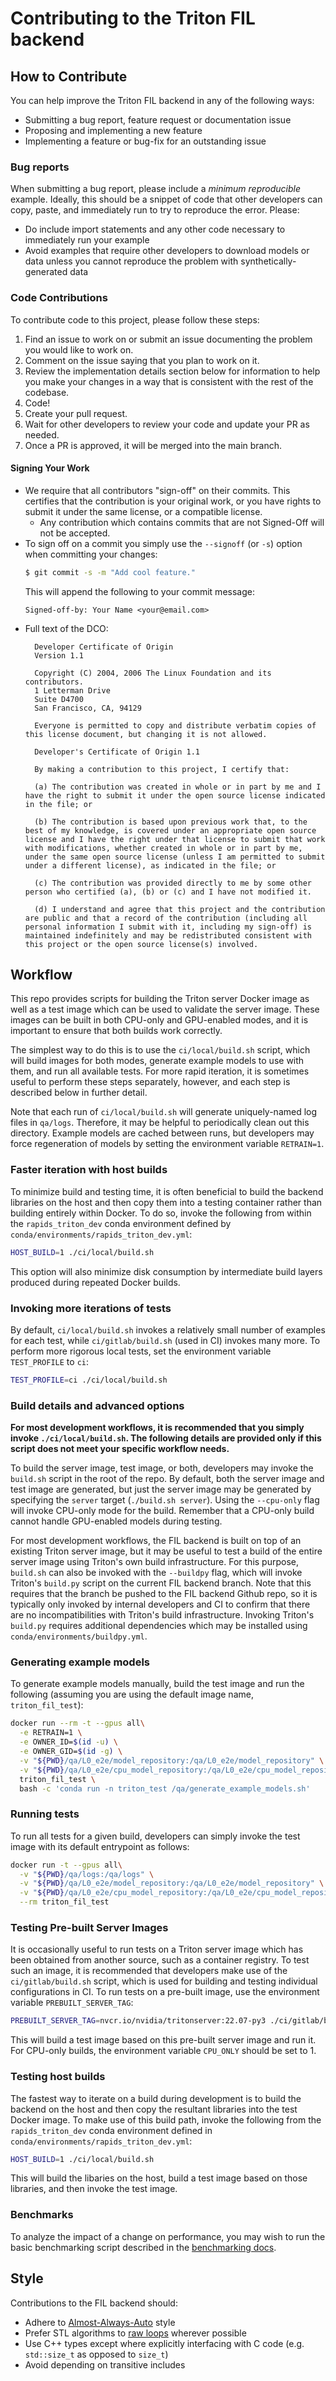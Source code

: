# Contributing to the Triton FIL backend

## How to Contribute
You can help improve the Triton FIL backend in any of the following ways:
- Submitting a bug report, feature request or documentation issue
- Proposing and implementing a new feature
- Implementing a feature or bug-fix for an outstanding issue

### Bug reports
When submitting a bug report, please include a *minimum* *reproducible*
example. Ideally, this should be a snippet of code that other developers can
copy, paste, and immediately run to try to reproduce the error. Please:
- Do include import statements and any other code necessary to immediately run
  your example
- Avoid examples that require other developers to download models or data
  unless you cannot reproduce the problem with synthetically-generated data

### Code Contributions
To contribute code to this project, please follow these steps:
1. Find an issue to work on or submit an issue documenting the problem you
   would like to work on.
2. Comment on the issue saying that you plan to work on it.
3. Review the implementation details section below for information to help you
   make your changes in a way that is consistent with the rest of the codebase.
4. Code!
5. Create your pull request.
6. Wait for other developers to review your code and update your PR as needed.
7. Once a PR is approved, it will be merged into the main branch.

#### Signing Your Work
* We require that all contributors "sign-off" on their commits. This certifies that the contribution is your original work, or you have rights to submit it under the same license, or a compatible license.
  * Any contribution which contains commits that are not Signed-Off will not be accepted.
* To sign off on a commit you simply use the `--signoff` (or `-s`) option when committing your changes:
  ```bash
  $ git commit -s -m "Add cool feature."
  ```
  This will append the following to your commit message:
  ```
  Signed-off-by: Your Name <your@email.com>
  ```
* Full text of the DCO:
  ```
    Developer Certificate of Origin
    Version 1.1
    
    Copyright (C) 2004, 2006 The Linux Foundation and its contributors.
    1 Letterman Drive
    Suite D4700
    San Francisco, CA, 94129
    
    Everyone is permitted to copy and distribute verbatim copies of this license document, but changing it is not allowed.
  ```
  ```
    Developer's Certificate of Origin 1.1
    
    By making a contribution to this project, I certify that:
    
    (a) The contribution was created in whole or in part by me and I have the right to submit it under the open source license indicated in the file; or
    
    (b) The contribution is based upon previous work that, to the best of my knowledge, is covered under an appropriate open source license and I have the right under that license to submit that work with modifications, whether created in whole or in part by me, under the same open source license (unless I am permitted to submit under a different license), as indicated in the file; or
    
    (c) The contribution was provided directly to me by some other person who certified (a), (b) or (c) and I have not modified it.
    
    (d) I understand and agree that this project and the contribution are public and that a record of the contribution (including all personal information I submit with it, including my sign-off) is maintained indefinitely and may be redistributed consistent with this project or the open source license(s) involved.
  ```

## Workflow
This repo provides scripts for building the Triton server Docker image as well
as a test image which can be used to validate the server image. These images
can be built in both CPU-only and GPU-enabled modes, and it is important to
ensure that both builds work correctly.

The simplest way to do this is to use the `ci/local/build.sh` script, which
will build images for both modes, generate example models to use with them, and
run all available tests. For more rapid iteration, it is sometimes useful to
perform these steps separately, however, and each step is described below in
further detail.

Note that each run of `ci/local/build.sh` will generate uniquely-named log
files in `qa/logs`. Therefore, it may be helpful to periodically clean out this
directory. Example models are cached between runs, but developers may force
regeneration of models by setting the environment variable `RETRAIN=1`.

### Faster iteration with host builds
To minimize build and testing time, it is often beneficial to build the backend
libraries on the host and then copy them into a testing container rather than
building entirely within Docker. To do so, invoke the following from within the
`rapids_triton_dev` conda environment defined by
`conda/environments/rapids_triton_dev.yml`:
```bash
HOST_BUILD=1 ./ci/local/build.sh
```
This option will also minimize disk consumption by intermediate build layers
produced during repeated Docker builds.

### Invoking more iterations of tests
By default, `ci/local/build.sh` invokes a relatively small number of examples
for each test, while `ci/gitlab/build.sh` (used in CI) invokes many more. To
perform more rigorous local tests, set the environment variable `TEST_PROFILE`
to `ci`:
```bash
TEST_PROFILE=ci ./ci/local/build.sh
```

### Build details and advanced options
**For most development workflows, it is recommended that you simply invoke
`./ci/local/build.sh`. The following details are provided only if this script
does not meet your specific workflow needs.**

To build the server image, test image, or both, developers may invoke the
`build.sh` script in the root of the repo. By default, both the server image
and test image are generated, but just the server image may be generated by
specifying the `server` target (`./build.sh server`). Using the `--cpu-only`
flag will invoke CPU-only mode for the build. Remember that a CPU-only build
cannot handle GPU-enabled models during testing.

For most development workflows, the FIL backend is built on top of an existing
Triton server image, but it may be useful to test a build of the entire server
image using Triton's own build infrastructure. For this purpose, `build.sh` can
also be invoked with the `--buildpy` flag, which will invoke Triton's
`build.py` script on the current FIL backend branch. Note that this requires
that the branch be pushed to the FIL backend Github repo, so it is typically
only invoked by internal developers and CI to confirm that there are no
incompatibilities with Triton's build infrastructure. Invoking Triton's
`build.py` requires additional dependencies which may be installed using
`conda/environments/buildpy.yml`.

### Generating example models
To generate example models manually, build the test image and run the following
(assuming you are using the default image name, `triton_fil_test`):
```bash
docker run --rm -t --gpus all\
  -e RETRAIN=1 \
  -e OWNER_ID=$(id -u) \
  -e OWNER_GID=$(id -g) \
  -v "${PWD}/qa/L0_e2e/model_repository:/qa/L0_e2e/model_repository" \
  -v "${PWD}/qa/L0_e2e/cpu_model_repository:/qa/L0_e2e/cpu_model_repository" \
  triton_fil_test \
  bash -c 'conda run -n triton_test /qa/generate_example_models.sh'
```

### Running tests
To run all tests for a given build, developers can simply invoke the test image
with its default entrypoint as follows:
```bash
docker run -t --gpus all\
  -v "${PWD}/qa/logs:/qa/logs" \
  -v "${PWD}/qa/L0_e2e/model_repository:/qa/L0_e2e/model_repository" \
  -v "${PWD}/qa/L0_e2e/cpu_model_repository:/qa/L0_e2e/cpu_model_repository" \
  --rm triton_fil_test
```

### Testing Pre-built Server Images
It is occasionally useful to run tests on a Triton server image which has been
obtained from another source, such as a container registry. To test such an
image, it is recommended that developers make use of the `ci/gitlab/build.sh`
script, which is used for building and testing individual configurations in CI.
To run tests on a pre-built image, use the environment variable
`PREBUILT_SERVER_TAG`:
```bash
PREBUILT_SERVER_TAG=nvcr.io/nvidia/tritonserver:22.07-py3 ./ci/gitlab/build.sh
```
This will build a test image based on this pre-built server image and run it.
For CPU-only builds, the environment variable `CPU_ONLY` should be set to 1.

### Testing host builds
The fastest way to iterate on a build during development is to build the
backend on the host and then copy the resultant libraries into the test Docker
image. To make use of this build path, invoke the following from the
`rapids_triton_dev` conda environment defined in
`conda/environments/rapids_triton_dev.yml`:
```bash
HOST_BUILD=1 ./ci/local/build.sh
```
This will build the libaries on the host, build a test image based on those
libraries, and then invoke the test image.

### Benchmarks
To analyze the impact of a change on performance, you may wish to run the
basic benchmarking script described in the [benchmarking docs](https://github.com/wphicks/triton_fil_backend/blob/main/qa/BENCHMARKS.md).

## Style
Contributions to the FIL backend should:
- Adhere to [Almost-Always-Auto](https://herbsutter.com/2013/08/12/gotw-94-solution-aaa-style-almost-always-auto/) style
- Prefer STL algorithms to [raw loops](https://belaycpp.com/2021/06/22/dont-use-raw-loops/) wherever possible
- Use C++ types except where explicitly interfacing with C code (e.g.
  `std::size_t` as opposed to `size_t`)
- Avoid depending on transitive includes
